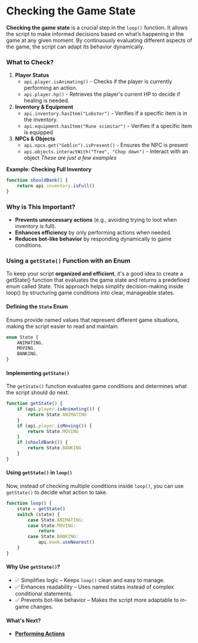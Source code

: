 # Checking the Game State
**Checking the game state** is a crucial step in the `loop()` function. It allows the script to make informed decisions based on what’s happening in the game at any given moment. By continuously evaluating different aspects of the game, the script can adapt its behavior dynamically.

### What to Check?
1. **Player Status**
	- `api.player.isAnimating()` - Checks if the player is currently performing an action.
	- `api.player.hp()` - Retrieves the player's current HP to decide if healing is needed.
2. **Inventory & Equipment**
	- `api.inventory.hasItem("Lobster")` - Verifies if a specific item is in the inventory.
	- `api.equipment.hasItem("Rune scimitar")` - Verifies if a specific item is equipped
3. **NPCs & Objects**
	- `api.npcs.get("Goblin").isPresent()` - Ensures the NPC is present
	- `api.objects.interactWith("Tree", "Chop down")` - Interact with an object
*These are just a few examples*

**Example: Checking Full Inventory**
```typescript
function shouldBank() {
	return api.inventory.isFull()
}
```

### Why is This Important?
- **Prevents unnecessary actions** (e.g., avoiding trying to loot when inventory is full).
- **Enhances efficiency** by only performing actions when needed.
- **Reduces bot-like behavior** by responding dynamically to game conditions.

### Using a `getState()` Function with an Enum
To keep your script **organized and efficient**, it's a good idea to create a getState() function that evaluates the game state and returns a predefined enum called State. This approach helps simplify decision-making inside loop() by structuring game conditions into clear, manageable states.

#### Defining the `State` Enum
Enums provide named values that represent different game situations, making the script easier to read and maintain.
```typescript
enum State {
	ANIMATING,
	MOVING,
	BANKING,
}
```

#### Implementing `getState()`
The `getState()` function evaluates game conditions and determines what the script should do next.
```typescript
function getState() {
    if (api.player.isAnimating()) {
        return State.ANIMATING
    }
    if (api.player.isMoving()) {
        return State.MOVING
    }
    if (shouldBank()) {
        return State.BANKING
    }
}
```

#### Using `getState()` in `loop()`
Now, instead of checking multiple conditions inside `loop()`, you can use `getState()` to decide what action to take.
```typescript
function loop() {
    state = getState()
    switch (state) {
        case State.ANIMATING:
        case State.MOVING:
            return
        case State.BANKING:
            api.bank.useNearest()
    }
}
```

#### Why Use `getState()`?
- ✅ Simplifies logic – Keeps `loop()` clean and easy to manage.
- ✅ Enhances readability – Uses named states instead of complex conditional statements.
- ✅ Prevents bot-like behavior – Makes the script more adaptable to in-game changes.

#### What's Next?
- **[Performing Actions](/guide/Actions.md)**